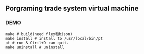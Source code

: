 Porgraming trade system virtual machine
--------------

### DEMO
	make # build(need flex和bison)
	make install # install to /usr/local/bin/pt
	pt # run & Ctril+D can quit.
	make uninstall # uninstall



